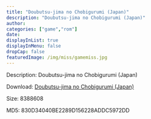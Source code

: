```yaml
---
title: "Doubutsu-jima no Chobigurumi (Japan)"
description: "Doubutsu-jima no Chobigurumi (Japan)"
author: 
categories: ["game","rom"]
date: 
displayInList: true
displayInMenu: false
dropCap: false
featuredImage: /img/miss/gamemiss.jpg
---
```


Description: Doubutsu-jima no Chobigurumi (Japan)

Download: <a style="text-decoration:underline;" href="https://mega.nz/#!yGA2TQQB!mYkH1GLnNROQZPLgT87IGkd5rDoRDaCz1ZPfDK2WtIo" target = "_blank" rel = "nofollow" > Doubutsu-jima no Chobigurumi (Japan)</a>

Size: 8388608

MD5: 830D34040BE2289D156228ADDC5972DD

